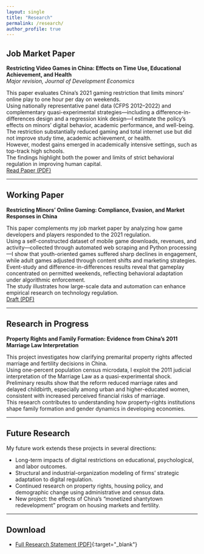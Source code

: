 ```yaml
---
layout: single
title: "Research"
permalink: /research/
author_profile: true
---
```


## Job Market Paper

**Restricting Video Games in China: Effects on Time Use, Educational Achievement, and Health**  
*Major revision, Journal of Development Economics*  

This paper evaluates China’s 2021 gaming restriction that limits minors’ online play to one hour per day on weekends.  
Using nationally representative panel data (CFPS 2012–2022) and complementary quasi-experimental strategies—including a difference-in-differences design and a regression kink design—I estimate the policy’s effects on minors’ digital behavior, academic performance, and well-being.  
The restriction substantially reduced gaming and total internet use but did not improve study time, academic achievement, or health.  
However, modest gains emerged in academically intensive settings, such as top-track high schools.  
The findings highlight both the power and limits of strict behavioral regulation in improving human capital.  
[Read Paper (PDF)](/files/JMP.pdf) 

---

## Working Paper

**Restricting Minors’ Online Gaming: Compliance, Evasion, and Market Responses in China**  

This paper complements my job market paper by analyzing how game developers and players responded to the 2021 regulation.  
Using a self-constructed dataset of mobile game downloads, revenues, and activity—collected through automated web scraping and Python processing—I show that youth-oriented games suffered sharp declines in engagement, while adult games adjusted through content shifts and marketing strategies.  
Event-study and difference-in-differences results reveal that gameplay concentrated on permitted weekends, reflecting behavioral adaptation under algorithmic enforcement.  
The study illustrates how large-scale data and automation can enhance empirical research on technology regulation.  
[Draft (PDF)](/files/chapter2.pdf)

---

## Research in Progress

**Property Rights and Family Formation: Evidence from China’s 2011 Marriage Law Interpretation**  

This project investigates how clarifying premarital property rights affected marriage and fertility decisions in China.  
Using one-percent population census microdata, I exploit the 2011 judicial interpretation of the Marriage Law as a quasi-experimental shock.  
Preliminary results show that the reform reduced marriage rates and delayed childbirth, especially among urban and higher-educated women, consistent with increased perceived financial risks of marriage.  
This research contributes to understanding how property-rights institutions shape family formation and gender dynamics in developing economies.

---

## Future Research

My future work extends these projects in several directions:  
- Long-term impacts of digital restrictions on educational, psychological, and labor outcomes.  
- Structural and industrial-organization modeling of firms’ strategic adaptation to digital regulation.  
- Continued research on property rights, housing policy, and demographic change using administrative and census data.  
- New project: the effects of China’s “monetized shantytown redevelopment” program on housing markets and fertility.  

---

## Download

- [Full Research Statement (PDF)](/files/Research_Statement.pdf){:target="_blank"}
